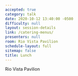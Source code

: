 ```yaml
---
accepted: true
category: talk
date: 2020-10-12 13:40:00 -0500
difficulty: null
layout: session-details
link: /catering-menus/
presenters: null
room: Rio Vista Pavilion
schedule-layout: full
sitemap: false
title: Lunch
---
```


Rio Vista Pavilion